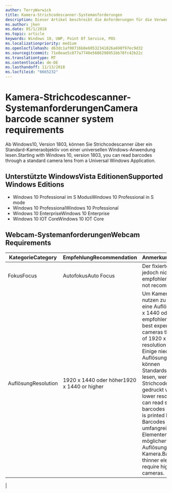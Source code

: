 ```yaml
---
author: TerryWarwick
title: Kamera-Strichcodescanner-Systemanforderungen
description: Dieser Artikel beschreibt die Anforderungen für die Verwendung der Kamera-Strichcodescanner von einer UWP-App.
ms.author: jken
ms.date: 05/1/2018
ms.topic: article
keywords: Windows 10, UWP, Point Of Service, POS
ms.localizationpriority: medium
ms.openlocfilehash: d63dc1af00716b8e60532341826a698f97ec9d32
ms.sourcegitcommit: 71e8eae5c077a7740e5606298951bb78fc42b22c
ms.translationtype: MT
ms.contentlocale: de-DE
ms.lasthandoff: 11/13/2018
ms.locfileid: "6665232"
---
```

# <a name="camera-barcode-scanner-system-requirements"></a><span data-ttu-id="c369a-104">Kamera-Strichcodescanner-Systemanforderungen</span><span class="sxs-lookup"><span data-stu-id="c369a-104">Camera barcode scanner system requirements</span></span>
<span data-ttu-id="c369a-105">Ab Windows10, Version 1803, können Sie Strichcodescanner über ein Standard-Kameraobjektiv von einer universellen Windows-Anwendung lesen.</span><span class="sxs-lookup"><span data-stu-id="c369a-105">Starting with Windows 10, version 1803, you can read barcodes through a standard camera lens from a Universal Windows Application.</span></span>

## <a name="supported-windows-editions"></a><span data-ttu-id="c369a-106">Unterstützte WindowsVista Editionen</span><span class="sxs-lookup"><span data-stu-id="c369a-106">Supported Windows Editions</span></span>
- <span data-ttu-id="c369a-107">Windows 10 Professional im S Modus</span><span class="sxs-lookup"><span data-stu-id="c369a-107">Windows 10 Professional in S mode</span></span>
- <span data-ttu-id="c369a-108">Windows 10 Professional</span><span class="sxs-lookup"><span data-stu-id="c369a-108">Windows 10 Professional</span></span>
- <span data-ttu-id="c369a-109">Windows 10 Enterprise</span><span class="sxs-lookup"><span data-stu-id="c369a-109">Windows 10 Enterprise</span></span>
- <span data-ttu-id="c369a-110">Windows 10 IOT Core</span><span class="sxs-lookup"><span data-stu-id="c369a-110">Windows 10 IOT Core</span></span>


## <a name="webcam-requirements"></a><span data-ttu-id="c369a-111">Webcam-Systemanforderungen</span><span class="sxs-lookup"><span data-stu-id="c369a-111">Webcam Requirements</span></span>
| <span data-ttu-id="c369a-112">Kategorie</span><span class="sxs-lookup"><span data-stu-id="c369a-112">Category</span></span>      | <span data-ttu-id="c369a-113">Empfehlung</span><span class="sxs-lookup"><span data-stu-id="c369a-113">Recommendation</span></span>           | <span data-ttu-id="c369a-114">Anmerkungen</span><span class="sxs-lookup"><span data-stu-id="c369a-114">Comments</span></span> |
| ------------- | ------------------------ | -------- |
| <span data-ttu-id="c369a-115">Fokus</span><span class="sxs-lookup"><span data-stu-id="c369a-115">Focus</span></span>         | <span data-ttu-id="c369a-116">Autofokus</span><span class="sxs-lookup"><span data-stu-id="c369a-116">Auto Focus</span></span>               | <span data-ttu-id="c369a-117">Der fixierte Fokus wird jedoch nicht empfohlen</span><span class="sxs-lookup"><span data-stu-id="c369a-117">Fixed focus is not recommended</span></span> |
| <span data-ttu-id="c369a-118">Auflösung</span><span class="sxs-lookup"><span data-stu-id="c369a-118">Resolution</span></span>    | <span data-ttu-id="c369a-119">1920 x 1440 oder höher</span><span class="sxs-lookup"><span data-stu-id="c369a-119">1920 x 1440 or higher</span></span>    | <span data-ttu-id="c369a-120">Um Kameras optimal nutzen zu können, wird eine Auflösung von 1920 x 1440 oder höher empfohlen.</span><span class="sxs-lookup"><span data-stu-id="c369a-120">We have had best experience with cameras that are capable of 1920 x 1440 resolution or higher.</span></span>  <span data-ttu-id="c369a-121">Einige niedrigere Auflösungen bei Kameras können Standardstrichcodes lesen, wenn der Strichcode groß genug gedruckt wird.</span><span class="sxs-lookup"><span data-stu-id="c369a-121">Some lower resolution cameras can read standard barcodes if the barcode is printed large enough.</span></span> <span data-ttu-id="c369a-122">Barcodes mit weniger umfangreichen Elementen benötigen möglicherweise höhere Auflösungen bei einer Kamera.</span><span class="sxs-lookup"><span data-stu-id="c369a-122">Barcodes with thinner elements may require higher resolution cameras.</span></span> |
|

